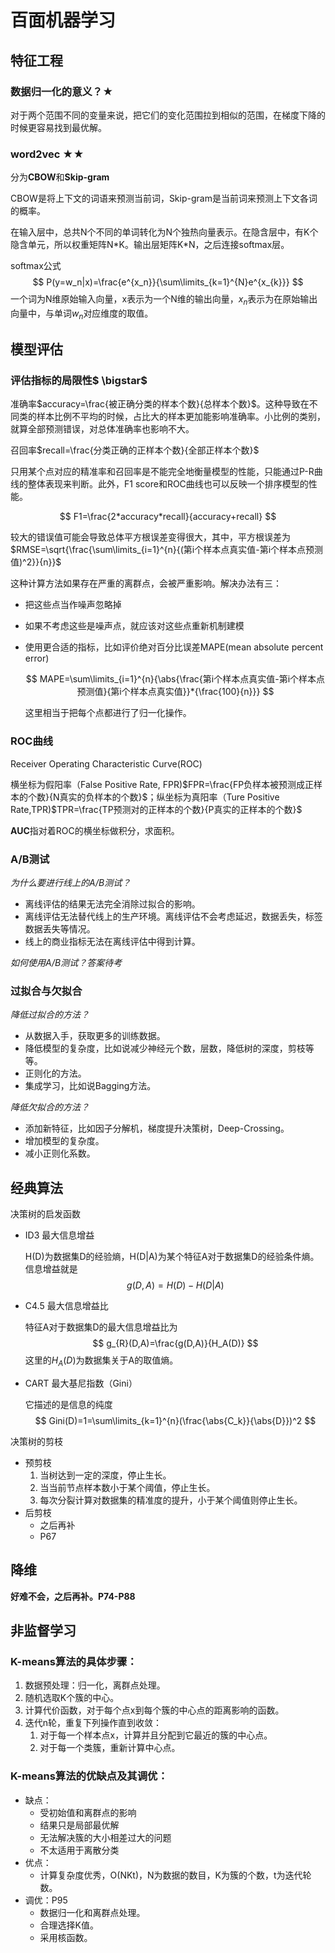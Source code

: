 # 百面机器学习



## 特征工程

### 数据归一化的意义？$\bigstar$

对于两个范围不同的变量来说，把它们的变化范围拉到相似的范围，在梯度下降的时候更容易找到最优解。

### word2vec $\bigstar \bigstar$

分为**CBOW**和**Skip-gram**

CBOW是将上下文的词语来预测当前词，Skip-gram是当前词来预测上下文各词的概率。

在输入层中，总共N个不同的单词转化为N个独热向量表示。在隐含层中，有K个隐含单元，所以权重矩阵N\*K。输出层矩阵K\*N，之后连接softmax层。

softmax公式
$$
P(y=w_n|x)=\frac{e^{x_n}}{\sum\limits_{k=1}^{N}e^{x_{k}}}
$$
一个词为N维原始输入向量，x表示为一个N维的输出向量，$x_{n}$表示为在原始输出向量中，与单词$w_{n}$对应维度的取值。

## 模型评估

### 评估指标的局限性$ \bigstar$

准确率$accuracy=\frac{被正确分类的样本个数}{总样本个数}$。这种导致在不同类的样本比例不平均的时候，占比大的样本更加能影响准确率。小比例的类别，就算全部预测错误，对总体准确率也影响不大。

召回率$recall=\frac{分类正确的正样本个数}{全部正样本个数}$

只用某个点对应的精准率和召回率是不能完全地衡量模型的性能，只能通过P-R曲线的整体表现来判断。此外，F1 score和ROC曲线也可以反映一个排序模型的性能。


$$
F1=\frac{2*accuracy*recall}{accuracy+recall}
$$


较大的错误值可能会导致总体平方根误差变得很大，其中，平方根误差为$RMSE=\sqrt{\frac{\sum\limits_{i=1}^{n}{(第i个样本点真实值-第i个样本点预测值)^2}}{n}}$

这种计算方法如果存在严重的离群点，会被严重影响。解决办法有三：

+ 把这些点当作噪声忽略掉

+ 如果不考虑这些是噪声点，就应该对这些点重新机制建模

+ 使用更合适的指标，比如评价绝对百分比误差MAPE(mean absolute percent error)

  
  $$
  MAPE=\sum\limits_{i=1}^{n}{\abs{\frac{第i个样本点真实值-第i个样本点预测值}{第i个样本点真实值}}*{\frac{100}{n}}}
  $$
  
  这里相当于把每个点都进行了归一化操作。
  
  






### ROC曲线

Receiver Operating Characteristic Curve(ROC)

横坐标为假阳率（False Positive Rate, FPR)$FPR=\frac{FP负样本被预测成正样本的个数}{N真实的负样本的个数}$；纵坐标为真阳率（Ture Positive Rate,TPR)$TPR=\frac{TP预测对的正样本的个数}{P真实的正样本的个数}$



**AUC**指对着ROC的横坐标做积分，求面积。



### A/B测试

*为什么要进行线上的A/B测试？*

+ 离线评估的结果无法完全消除过拟合的影响。
+ 离线评估无法替代线上的生产环境。离线评估不会考虑延迟，数据丢失，标签数据丢失等情况。
+ 线上的商业指标无法在离线评估中得到计算。

*如何使用A/B测试？答案待考*



### 过拟合与欠拟合

*降低过拟合的方法？*

+ 从数据入手，获取更多的训练数据。
+ 降低模型的复杂度，比如说减少神经元个数，层数，降低树的深度，剪枝等等。
+ 正则化的方法。
+ 集成学习，比如说Bagging方法。

*降低欠拟合的方法？*

+ 添加新特征，比如因子分解机，梯度提升决策树，Deep-Crossing。
+ 增加模型的复杂度。
+ 减小正则化系数。

## 经典算法

决策树的启发函数

+ ID3 最大信息增益

  H(D)为数据集D的经验熵，H(D|A)为某个特征A对于数据集D的经验条件熵。信息增益就是
  $$
  g(D,A)=H(D)-H(D|A)
  $$

+ C4.5 最大信息增益比

  特征A对于数据集D的最大信息增益比为
  $$
  g_{R}(D,A)=\frac{g(D,A)}{H_A(D)}
  $$
  这里的$H_A(D)$为数据集关于A的取值熵。

+ CART 最大基尼指数（Gini）

  它描述的是信息的纯度
  $$
  Gini(D)=1=\sum\limits_{k=1}^{n}(\frac{\abs{C_k}}{\abs{D}})^2
  $$

决策树的剪枝

+ 预剪枝
  1. 当树达到一定的深度，停止生长。
  2. 当当前节点样本数小于某个阈值，停止生长。
  3. 每次分裂计算对数据集的精准度的提升，小于某个阈值则停止生长。
+ 后剪枝
  + 之后再补
  + P67



## 降维

**好难不会，之后再补。P74-P88**

## 非监督学习

### K-means算法的具体步骤：

1. 数据预处理：归一化，离群点处理。
2. 随机选取K个簇的中心。
3. 计算代价函数，对于每个点x到每个簇的中心点的距离影响的函数。
4. 迭代n轮，重复下列操作直到收敛：
   1. 对于每一个样本点x，计算并且分配到它最近的簇的中心点。
   2. 对于每一个类簇，重新计算中心点。

### K-means算法的优缺点及其调优：

+ 缺点：
  + 受初始值和离群点的影响
  + 结果只是局部最优解
  + 无法解决簇的大小相差过大的问题
  + 不太适用于离散分类
+ 优点：
  + 计算复杂度优秀，O(NKt)，N为数据的数目，K为簇的个数，t为迭代轮数。
+ 调优：P95
  + 数据归一化和离群点处理。
  + 合理选择K值。
  + 采用核函数。
